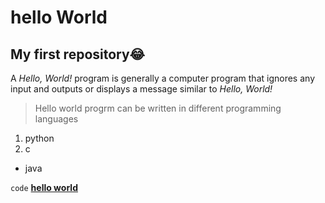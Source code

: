 # hello World 

**My first repository**:joy:
---
A *Hello, World!* program is  generally a computer program that ignores any input and outputs or displays a message similar to *Hello, World!*
> Hello world progrm can be written in different programming languages
1. python 
2. c
- java

`code` [ **hello world**](https://www.programiz.com/java-programming/hello-world)
